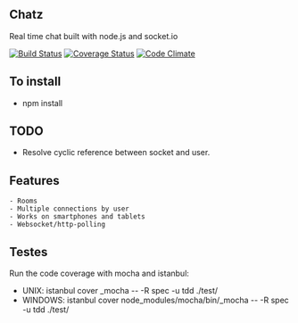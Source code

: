## Chatz

Real time chat built with node.js and socket.io

[![Build Status](https://api.travis-ci.org/jefperito/chatz.png)](http://travis-ci.org/#!/jefperito/chatz)
[![Coverage Status](https://coveralls.io/repos/jefperito/chatz/badge.png)](https://coveralls.io/r/jefperito/chatz)
[![Code Climate](https://codeclimate.com/github/jefperito/chatz.png)](https://codeclimate.com/github/jefperito/chatz)

## To install
 - npm install

## TODO
 - Resolve cyclic reference between socket and user.

## Features
    - Rooms
    - Multiple connections by user
    - Works on smartphones and tablets
    - Websocket/http-polling

## Testes
Run the code coverage with mocha and istanbul:
 - UNIX: istanbul cover _mocha -- -R spec -u tdd ./test/
 - WINDOWS: istanbul cover node_modules/mocha/bin/_mocha -- -R spec -u tdd ./test/
